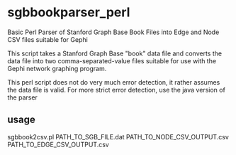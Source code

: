 # sgbbookparser_perl
Basic Perl Parser of Stanford Graph Base Book Files into Edge and Node CSV files suitable for Gephi

This script takes a Stanford Graph Base "book" data file and converts the data file into two comma-separated-value files suitable for use with the Gephi network graphing program.

This perl script does not do very much error detection, it rather assumes the data file is valid.
For more strict error detection, use the java version of the parser

## usage
sgbbook2csv.pl PATH_TO_SGB_FILE.dat PATH_TO_NODE_CSV_OUTPUT.csv PATH_TO_EDGE_CSV_OUTPUT.csv
